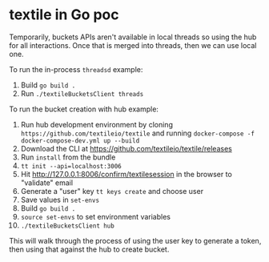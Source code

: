 # textile in Go poc

Temporarily, buckets APIs aren't available in local threads so using the hub for all interactions. Once that is merged into threads, then we can use local one.

To run the in-process `threadsd` example:
1. Build `go build .`
2. Run `./textileBucketsClient threads`

To run the bucket creation with hub example: 

1. Run hub development environment by cloning `https://github.com/textileio/textile` and running `docker-compose -f docker-compose-dev.yml up --build`
2. Download the CLI at https://github.com/textileio/textile/releases
3. Run `install` from the bundle
4. `tt init --api=localhost:3006`
5. Hit http://127.0.0.1:8006/confirm/textilesession in the browser to "validate" email
6. Generate a "user" key `tt keys create` and choose user
7. Save values in `set-envs`
8. Build `go build .`
9. `source set-envs` to set environment variables
9. `./textileBucketsClient hub`

This will walk through the process of using the user key to generate a token, then using that against the hub to create bucket.